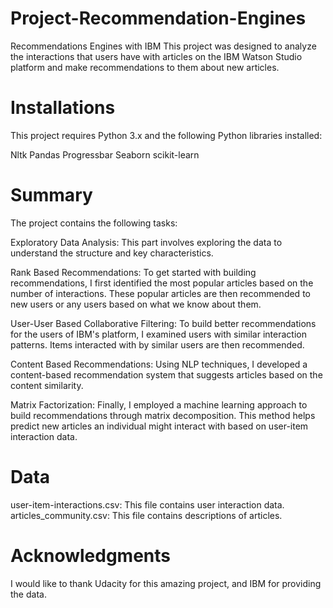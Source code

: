 # Project-Recommendation-Engines
Recommendations Engines with IBM
This project was designed to analyze the interactions that users have with articles on the IBM Watson Studio platform and make recommendations to them about new articles.

# Installations
This project requires Python 3.x and the following Python libraries installed:

Nltk
Pandas
Progressbar
Seaborn
scikit-learn

# Summary
The project contains the following tasks:

Exploratory Data Analysis: This part involves exploring the data to understand the structure and key characteristics.

Rank Based Recommendations: To get started with building recommendations, I first identified the most popular articles based on the number of interactions. These popular articles are then recommended to new users or any users based on what we know about them.

User-User Based Collaborative Filtering: To build better recommendations for the users of IBM's platform, I examined users with similar interaction patterns. Items interacted with by similar users are then recommended.

Content Based Recommendations: Using NLP techniques, I developed a content-based recommendation system that suggests articles based on the content similarity.

Matrix Factorization: Finally, I employed a machine learning approach to build recommendations through matrix decomposition. This method helps predict new articles an individual might interact with based on user-item interaction data.


# Data
user-item-interactions.csv: This file contains user interaction data.
articles_community.csv: This file contains descriptions of articles.

# Acknowledgments
I would like to thank Udacity for this amazing project, and IBM for providing the data.





